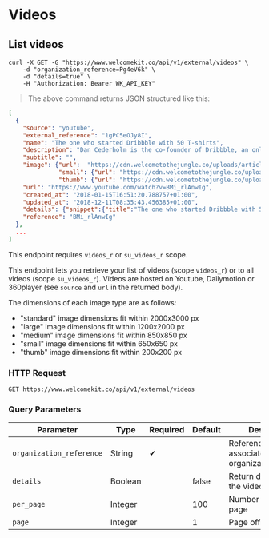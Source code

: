 # Videos

## List videos

```shell
curl -X GET -G "https://www.welcomekit.co/api/v1/external/videos" \
    -d "organization_reference=Pg4eV6k" \
    -d "details=true" \
    -H "Authorization: Bearer WK_API_KEY"
```

> The above command returns JSON structured like this:

```json
[
  {
    "source": "youtube",
    "external_reference": "1gPC5eOJy8I",
    "name": "The one who started Dribbble with 50 T-shirts",
    "description": "Dan Cederholm is the co-founder of Dribbble, an online community allowing people to showcase their graphic design, web design, illustrations and pictures. He looks back on his career, talking about how he started coding, the challenges he faced at Dribbble as a founder and as a front-end developer, how writing has been the key to his success and much more.",
    "subtitle": "",
    "image": {"url":  "https://cdn.welcometothejungle.co/uploads/article/image/6860/154883/dan-cederholm-dribbble.jpg",
              "small": {"url": "https://cdn.welcometothejungle.co/uploads/article/image/6860/154883/small_dan-cederholm-dribbble.jpg"},
              "thumb": {"url": "https://cdn.welcometothejungle.co/uploads/article/image/6860/154883/thumb_dan-cederholm-dribbble.jpg"}},
    "url": "https://www.youtube.com/watch?v=BMi_rlAnwIg",
    "created_at": "2018-01-15T16:51:20.788757+01:00",
    "updated_at": "2018-12-11T08:35:43.456385+01:00",
    "details": {"snippet":{"title":"The one who started Dribbble with 50 T-shirts","thumbnails":{"standard":{"width":640,"url":"https://i.ytimg.com/vi/BMi_rlAnwIg/sddefault.jpg","height":480},"medium":{"width":320,"url":"https://i.ytimg.com/vi/BMi_rlAnwIg/mqdefault.jpg","height":180},"maxres":{"width":1280,"url":"https://i.ytimg.com/vi/BMi_rlAnwIg/maxresdefault.jpg","height":720},"high":{"width":480,"url":"https://i.ytimg.com/vi/BMi_rlAnwIg/hqdefault.jpg","height":360},"default":{"width":120,"url":"https://i.ytimg.com/vi/BMi_rlAnwIg/default.jpg","height":90}},"tags":["Behind The Code","WTTJ","Welcome to the Jungle","Dribblle","Dan Cederholm"],"publishedAt":"2019-01-30T09:21:57.000Z","localized":{"title":"The one who started Dribbble with 50 T-shirts","description":"Dan Cederholm is the co-founder of Dribbble, an online community allowing people to showcase their graphic design, web design, illustrations and pictures. He looks back on his career, talking about how he started coding, the challenges he faced at Dribbble as a founder and as a front-end developer, how writing has been the key to his success and much more.\n\nhttps://www.welcometothejungle.co/collections/behind-the-code"},"liveBroadcastContent":"none","description":"Dan Cederholm is the co-founder of Dribbble, an online community allowing people to showcase their graphic design, web design, illustrations and pictures. He looks back on his career, talking about how he started coding, the challenges he faced at Dribbble as a founder and as a front-end developer, how writing has been the key to his success and much more.\n\nhttps://www.welcometothejungle.co/collections/behind-the-code","channelTitle":"Welcome to the Jungle Studio","channelId":"UCpJfUQ72fmt4qAbkDvz0iNQ","categoryId":"22"},"kind":"youtube#video","id":"BMi_rlAnwIg","etag":"\"XpPGQXPnxQJhLgs6enD_n8JR4Qk/KjD6f_v7k7xQj4hfzWS1QTXiFWQ\"","contentDetails":{"projection":"rectangular","licensedContent":false,"duration":"PT12M23S","dimension":"2d","definition":"sd","caption":"false"}},
    "reference": "BMi_rlAnwIg"
  },
  ...
]
```

<aside class="notice">
This endpoint requires <code>videos_r</code> or <code>su_videos_r</code> scope.
</aside>

This endpoint lets you retrieve your list of videos (scope <code>videos_r</code>) or to all videos (scope <code>su_videos_r</code>). Videos are hosted on Youtube, Dailymotion or 360player (see <code>source</code> and <code>url</code> in the returned body).

The dimensions of each image type are as follows:

- "standard" image dimensions fit within 2000x3000 px
- "large" image dimensions fit within 1200x2000 px
- "medium" image dimensions fit within 850x850 px
- "small" image dimensions fit within 650x650 px
- "thumb" image dimensions fit within 200x200 px

### HTTP Request

`GET https://www.welcomekit.co/api/v1/external/videos`

### Query Parameters

Parameter | Type | Required | Default | Description | Example
--- | --- | --- | --- | --- | ---
`organization_reference` | String | ✔ | | Reference of the associated organization/company | aEioU123
`details` | Boolean | | false | Return details about the video | true / false
`per_page` | Integer | | 100 | Number of videos per page |
`page` | Integer | | 1 | Page offset |
